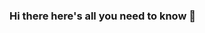 ### Hi there here's all you need to know 👋
<!--
**Lokeshkumarsingh2580/Lokeshkumarsingh2580** is a ✨ _special_ ✨ repository because its `README.md` (this file) appears on your GitHub profile.

Here are some ideas to get you started:

- 🔭 I’m currently working on ...java
- 🌱 I’m currently learning ...Java
- 👯 I’m looking to collaborate on ... Java
- 🤔 I’m looking for help with ... Ethical hacking , java.
- 💬 Ask me about ... Anything
- 📫 How to reach me: ... lokeshkumar6722@gmail.com
- 😄 Pronouns: ...He/Him
- ⚡ Fun fact: ...2580 is my passcode

